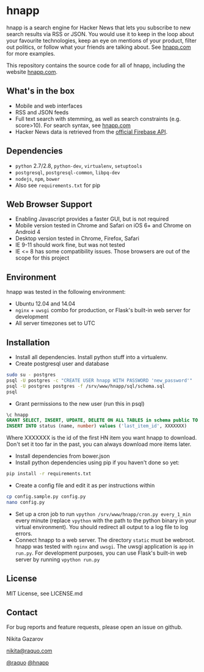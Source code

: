 hnapp
=====

hnapp is a search engine for Hacker News that lets you subscribe to new search results via RSS or JSON. You would use it to keep in the loop about your favourite technologies, keep an eye on mentions of your product, filter out politics, or follow what your friends are talking about. See [hnapp.com](http://hnapp.com) for more examples.

This repository contains the source code for all of hnapp, including the website [hnapp.com](http://hnapp.com).


What's in the box
-----------------

- Mobile and web interfaces
- RSS and JSON feeds
- Full text search with stemming, as well as search constraints (e.g. score>10). For search syntax, see [hnapp.com](http://hnapp.com)
- Hacker News data is retrieved from the [official Firebase API](https://github.com/HackerNews/API).


Dependencies
------------

- ```python``` 2.7/2.8, ```python-dev```, ```virtualenv```, ```setuptools```
- ```postgresql```, ```postgresql-common```, ```libpq-dev```
- ```nodejs```, ```npm```, ```bower```
- Also see ```requirements.txt``` for pip


Web Browser Support
-------------------

- Enabling Javascript provides a faster GUI, but is not required
- Mobile version tested in Chrome and Safari on iOS 6+ and Chrome on Android 4
- Desktop version tested in Chrome, Firefox, Safari
- IE 9-11 should work fine, but was not tested
- IE <= 8 has some compatibility issues. Those browsers are out of the scope for this project


Environment
-----------

hnapp was tested in the following environment:
- Ubuntu 12.04 and 14.04
- ```nginx``` + ```uwsgi``` combo for production, or Flask's built-in web server for development
- All server timezones set to UTC


Installation
------------

- Install all dependencies. Install python stuff into a virtualenv.
- Create postgresql user and database
```bash
sudo su - postgres
psql -U postgres -c "CREATE USER hnapp WITH PASSWORD 'new_password'"
psql -U postgres postgres -f /srv/www/hnapp/sql/schema.sql
psql
```
- Grant permissions to the new user (run this in psql)
```sql
\c hnapp
GRANT SELECT, INSERT, UPDATE, DELETE ON ALL TABLES in schema public TO hnapp
INSERT INTO status (name, number) values ('last_item_id', XXXXXXX)
```
Where XXXXXXX is the id of the first HN item you want hnapp to download. Don't set it too far in the past, you can always download more items later.
- Install dependencies from bower.json
- Install python dependencies using pip if you haven't done so yet:
```bash
pip install -r requirements.txt
```
- Create a config file and edit it as per instructions within
```bash
cp config.sample.py config.py
nano config.py
```
- Set up a cron job to run ```vpython /srv/www/hnapp/cron.py every_1_min``` every minute (replace ```vpython``` with the path to the python binary in your virtual environment). You should redirect all output to a log file to log errors.
- Connect hnapp to a web server. The directory ```static``` must be webroot. hnapp was tested with ```nginx``` and ```uwsgi```. The uwsgi application is ```app``` in ```run.py```. For development purposes, you can use Flask's built-in web server by running ```vpython run.py```


License
--------------------------------

MIT License, see LICENSE.md


Contact
-------

For bug reports and feature requests, please open an issue on github.

Nikita Gazarov

[nikita@raquo.com](mailto:nikita@raquo.com)

[@raquo](http://twitter.com/raquo) [@hnapp](http://twitter.com/hnapp)

